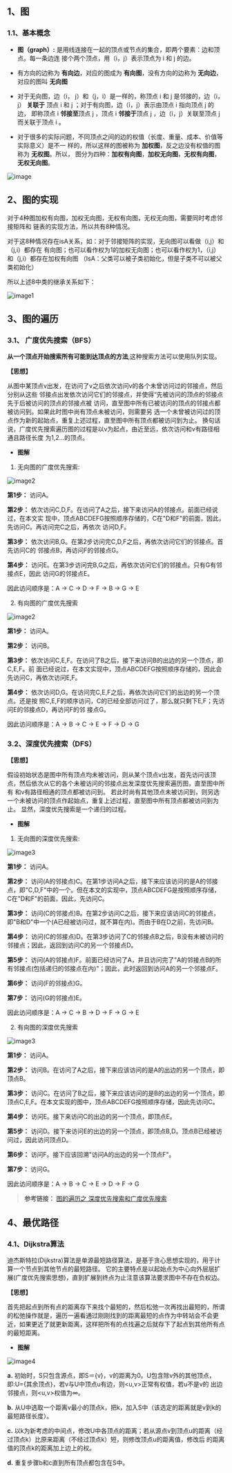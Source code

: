 ## 1、图
### 1.1、基本概念
* **图（graph）:** 是用线连接在一起的顶点或节点的集合，即两个要素：边和顶点。每一条边连
接个两个顶点，用（i，j）表示顶点为 i 和 j 的边。

* 有方向的边称为 **有向边**，对应的图成为 **有向图**，没有方向的边称为 **无向边**，
对应的图叫 **无向图**

* 对于无向图，边（i， j）和（j，i）是一样的，称顶点 i 和 j 是邻接的，边（i，j）
**关联于** 顶点 i 和 j ；对于有向图，边（i，j）表示由顶点 i 指向顶点 j 的边，
即称顶点 i **邻接至**顶点 j ，顶点 i **邻接于**顶点 j ，边（i，j）关联至顶点 j
而关联于顶点 i 。

* 对于很多的实际问题，不同顶点之间的边的权值（长度、重量、成本、价值等实际意义）是不一
样的，所以这样的图被称为 **加权图**，反之边没有权值的图称为 **无权图**。所以，
图分为四种：**加权有向图**，**加权无向图**，**无权有向图**，**无权无向图**。

![image](./image/20170723173045219.jpeg)

## 2、图的实现
对于4种图加权有向图，加权无向图，无权有向图，无权无向图，需要同时考虑邻接矩阵和
链表的实现方法，所以共有8种情况。

对于这8种情况存在isA关系，如：对于邻接矩阵的实现，无向图可以看做（i,j）和（j,i）都存在
有向图；也可以看作权为1的加权无向图；也可以看作权为1，（i,j）和（j,i）都存在加权有向图
（IsA：父类可以被子类初始化，但是子类不可以被父类初始化）


所以上述8中类的继承关系如下：

![image1](./image/webwxgetmsgimg)

## 3、图的遍历
### 3.1、 广度优先搜索（BFS）

**从一个顶点开始搜索所有可能到达顶点的方法**,这种搜索方法可以使用队列实现。

**【思想】**

从图中某顶点v出发，在访问了v之后依次访问v的各个未曾访问过的邻接点，然后分别从这些
邻接点出发依次访问它们的邻接点，并使得“先被访问的顶点的邻接点先于后被访问的顶点的邻接点被
访问，直至图中所有已被访问的顶点的邻接点都被访问到。如果此时图中尚有顶点未被访问，则需要另
选一个未曾被访问过的顶点作为新的起始点，重复上述过程，直至图中所有顶点都被访问到为止。
换句话说，广度优先搜索遍历图的过程是以v为起点，由近至远，依次访问和v有路径相通且路径长度
为1,2...的顶点。

* **图解**
1) 无向图的广度优先搜索:

![image2](./image/05.jpg)

**第1步：** 访问A。

**第2步：** 依次访问C,D,F。在访问了A之后，接下来访问A的邻接点。前面已经说过，在本文实
现中，顶点ABCDEFG按照顺序存储的，C在"D和F"的前面，因此，先访问C。再访问完C之后，再依次
访问D,F。

**第3步：** 依次访问B,G。在第2步访问完C,D,F之后，再依次访问它们的邻接点。首先访问C的
邻接点B，再访问F的邻接点G。

**第4步：** 访问E。在第3步访问完B,G之后，再依次访问它们的邻接点。只有G有邻接点E，因此
访问G的邻接点E。

因此访问顺序是：A -> C -> D -> F -> B -> G -> E

2) 有向图的广度优先搜索

![image2](./image/03.jpg)

**第1步：** 访问A。

**第2步：** 访问B。

**第3步：** 依次访问C,E,F。在访问了B之后，接下来访问B的出边的另一个顶点，即C,E,F。前
面已经说过，在本文实现中，顶点ABCDEFG按照顺序存储的，因此会先访问C，再依次访问E,F。

**第4步：** 依次访问D,G。在访问完C,E,F之后，再依次访问它们的出边的另一个顶点。还是按
照C,E,F的顺序访问，C的已经全部访问过了，那么就只剩下E,F；先访问E的邻接点D，再访问F的邻
接点G。

因此访问顺序是：A -> B -> C -> E -> F -> D -> G

### 3.2、深度优先搜索（DFS）

**【思想】**

假设初始状态是图中所有顶点均未被访问，则从某个顶点v出发，首先访问该顶点，然后依次从它的各个未被访问的邻接点出发深度优先搜索遍历图，直至图中所有
和v有路径相通的顶点都被访问到。 若此时尚有其他顶点未被访问到，则另选一个未被访问的顶点作起始点，重复上述过程，直至图中所有顶点都被访问到为止。 
显然，深度优先搜索是一个递归的过程。

* **图解**
1) 无向图的深度优先搜索:

![image3](./image/02.jpg)

**第1步：** 访问A。 

**第2步：** 访问(A的邻接点)C。在第1步访问A之后，接下来应该访问的是A的邻接点，即"C,D,F"中的一个。但在本文的实现中，顶点ABCDEFG是按照顺序存储，
C在"D和F"的前面，因此，先访问C。 

**第3步：** 访问(C的邻接点)B。在第2步访问C之后，接下来应该访问C的邻接点，即"B和D"中一个(A已经被访问过，就不算在内)。而由于B在D之前，先访问B。 

**第4步：** 访问(C的邻接点)D。在第3步访问了C的邻接点B之后，B没有未被访问的邻接点；因此，返回到访问C的另一个邻接点D。 

**第5步：** 访问(A的邻接点)F。前面已经访问了A，并且访问完了"A的邻接点B的所有邻接点(包括递归的邻接点在内)"；因此，此时返回到访问A的另一个邻接点F。 

**第6步：** 访问(F的邻接点)G。 

**第7步：** 访问(G的邻接点)E。 

因此访问顺序是：A -> C -> B -> D -> F -> G -> E

2) 有向图的深度优先搜索

![image3](./image/04.jpg)

**第1步：** 访问A。
 
**第2步：** 访问B。在访问了A之后，接下来应该访问的是A的出边的另一个顶点，即顶点B。 

**第3步：** 访问C。在访问了B之后，接下来应该访问的是B的出边的另一个顶点，即顶点C,E,F。在本文实现的图中，顶点ABCDEFG按照顺序存储，因此先访问C。 

**第4步：** 访问E。接下来访问C的出边的另一个顶点，即顶点E。 

**第5步：** 访问D。接下来访问E的出边的另一个顶点，即顶点B,D。顶点B已经被访问过，因此访问顶点D。 

**第6步：** 访问F。接下应该回溯"访问A的出边的另一个顶点F"。 

**第7步：** 访问G。

因此访问顺序是：A -> B -> C -> E -> D -> F -> G

> **参考链接：** [图的遍历之 深度优先搜索和广度优先搜索](https://www.cnblogs.com/skywang12345/p/3711483.html#anchor2)


## 4、最优路径

### 4.1、Dijkstra算法
迪杰斯特拉(Dijkstra)算法是单源最短路径算法，是基于贪心思想实现的，用于计算一个节点到其他节点的最短路径。 
它的主要特点是以起始点为中心向外层层扩展(广度优先搜索思想)，直到扩展到终点为止注意该算法要求图中不存在负权边。

**【思想】**

首先把起点到所有点的距离存下来找个最短的，然后松弛一次再找出最短的，所谓的松弛操作就是，遍历一遍看通过刚刚找到的距离最短的点作为中转站会不会更
近，如果更近了就更新距离，这样把所有的点找遍之后就存下了起点到其他所有点的最短距离。

* **图解**

![image4](./image/2012073019540660.gif)

**a.** 初始时，S只包含源点，即S＝{v}，v的距离为0。U包含除v外的其他顶点，即:U={其余顶点}，若v与U中顶点u有边，则<u,v>正常有权值，若u不是v的
出边邻接点，则<u,v>权值为∞。

**b.** 从U中选取一个距离v最小的顶点k，把k，加入S中（该选定的距离就是v到k的最短路径长度）。

**c.** 以k为新考虑的中间点，修改U中各顶点的距离；若从源点v到顶点u的距离（经过顶点k）比原来距离（不经过顶点k）短，则修改顶点u的距离值，修改后
的距离值的顶点k的距离加上边上的权。

**d.** 重复步骤b和c直到所有顶点都包含在S中。